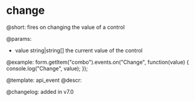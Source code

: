 change
=============

@short: fires on changing the value of a control
 

@params:
- value     string|string[]     the current value of the control


@example:
form.getItem("combo").events.on("Change", function(value) {
    console.log("Change", value);
});


@template: api_event
@descr:

@changelog: added in v7.0
